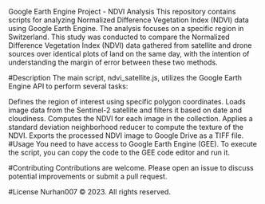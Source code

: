 Google Earth Engine Project - NDVI Analysis
This repository contains scripts for analyzing Normalized Difference Vegetation Index (NDVI) data using Google Earth Engine. The analysis focuses on a specific region in Switzerland.
This study was conducted to compare the Normalized Difference Vegetation Index (NDVI) data gathered from satellite and drone sources over identical plots of land on the same day, with the intention of understanding the margin of error between these two methods.

#Description
The main script, ndvi_satellite.js, utilizes the Google Earth Engine API to perform several tasks:

Defines the region of interest using specific polygon coordinates.
Loads image data from the Sentinel-2 satellite and filters it based on date and cloudiness.
Computes the NDVI for each image in the collection.
Applies a standard deviation neighborhood reducer to compute the texture of the NDVI.
Exports the processed NDVI image to Google Drive as a TIFF file.
#Usage
You need to have access to Google Earth Engine (GEE). To execute the script, you can copy the code to the GEE code editor and run it.

#Contributing
Contributions are welcome. Please open an issue to discuss potential improvements or submit a pull request.

#License
Nurhan007 © 2023. All rights reserved.
